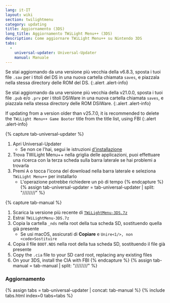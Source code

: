 ```yaml
---
lang: it-IT
layout: wiki
section: twilightmenu
category: updating
title: Aggiornamento (3DS)
long_title: Aggiornamento TWiLight Menu++ (3DS)
description: Come aggiornare TWiLight Menu++ su Nintendo 3DS
tabs:
  - 
    universal-updater: Universal-Updater
    manual: Manuale
---
```


Se stai aggiornando da una versione più vecchia della v6.8.3, sposta i tuoi file `.sav` per i titoli del DS in una nuova cartella chiamata `saves`, e piazzala nella stessa directory delle ROM del DS.
{:.alert .alert-info}

Se stai aggiornando da una versione più vecchia della v21.0.0, sposta i tuoi file `.pub` e/o `.prv` per i titoli DSiWare in una nuova cartella chiamata `saves`, e piazzala nella stessa directory delle ROM DSiWare.
{:.alert .alert-info}

If updating from a version older than v25.7.0, it is recommended to delete the `TWiLight Menu++ Game Booter` title from the title list, using FBI
{:.alert .alert-info}

{% capture tab-universal-updater %}
1. Apri Universal-Updater
   - Se non ce l'hai, segui le istruzioni [d'installazione](installing-3ds)
1. Trova TWiLight Menu++ nella griglia delle applicazioni, puoi effettuare una ricerca con la terza scheda sulla barra laterale se hai problemi a trovarla
1. Premi <kbd class="face">A</kbd> o tocca l'icona del download nella barra laterale e seleziona `TWiLight Menu++` per installarlo
   - L'operazione potrebbe richiedere un pò di tempo
{% endcapture %}
{% assign tab-universal-updater = tab-universal-updater | split: "////////" %}

{% capture tab-manual %}
1. Scarica la versione più recente di [`TWiLightMenu-3DS.7z`](https://github.com/DS-Homebrew/TWiLightMenu/releases/latest/download/TWiLightMenu-3DS.7z)
1. Estrai `TWiLightMenu-3DS.7z`
1. Copia la cartella `_nds` nella root della tua scheda SD, sostituendo quella già presente
   - Se usi macOS, assicurati di **Copiare** e `Unire<1/>, non <code>Sostituire`
1. Copia il file `BOOT.NDS` nella root della tua scheda SD, sostituendo il file già presente
1. Copy the `.cia` file to your SD card root, replacing any existing files
1. On your 3DS, install the CIA with FBI
{% endcapture %}
{% assign tab-manual = tab-manual | split: "////////" %}

### Aggiornamento

{% assign tabs = tab-universal-updater | concat: tab-manual %}
{% include tabs.html index=0 tabs=tabs %}
